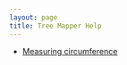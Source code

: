 ```yaml
---
layout: page
title: Tree Mapper Help
---
```


- [Measuring circumference](./measuring-circumference.html)
